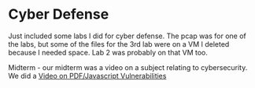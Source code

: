 # Cyber Defense

Just included some labs I did for cyber defense. The pcap was for one of the labs, but some of the files for the 3rd lab were on a VM I deleted because I needed space. Lab 2 was probably on that VM too.

Midterm - our midterm was a video on a subject relating to cybersecurity. We did a [Video on PDF/Javascript Vulnerabilities](https://www.youtube.com/watch?v=HIoV_K7Rxsc)
